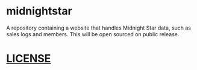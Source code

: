 # midnightstar
A repository containing a website that handles Midnight Star data, such as sales logs and members.
This will be open sourced on public release.

# [LICENSE](https://choosealicense.com/no-permission/)